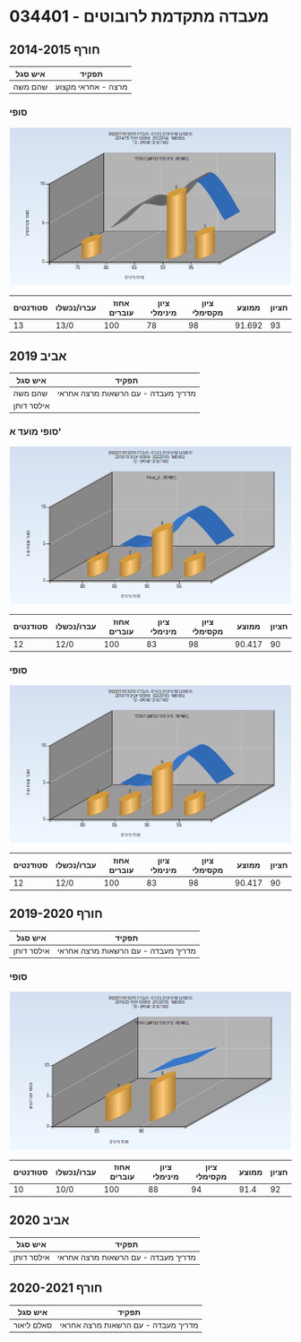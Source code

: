 # 034401 - מעבדה מתקדמת לרובוטים

## חורף 2014-2015

| איש סגל | תפקיד |
| ---- | ---- |
| שהם משה | מרצה - אחראי מקצוע |

### סופי

![201401 Finals](201401/Finals.png)

| סטודנטים | עברו/נכשלו | אחוז עוברים | ציון מינימלי | ציון מקסימלי | ממוצע | חציון |
| ---- | ---- | ---- | ---- | ---- | ---- | ---- |
| 13 | 13/0 | 100 | 78 | 98 | 91.692 | 93 |

## אביב 2019

| איש סגל | תפקיד |
| ---- | ---- |
| שהם משה | מדריך מעבדה - עם הרשאות מרצה אחראי |
| אילסר דותן |  |

### סופי מועד א'

![201802 Final_A](201802/Final_A.png)

| סטודנטים | עברו/נכשלו | אחוז עוברים | ציון מינימלי | ציון מקסימלי | ממוצע | חציון |
| ---- | ---- | ---- | ---- | ---- | ---- | ---- |
| 12 | 12/0 | 100 | 83 | 98 | 90.417 | 90 |

### סופי

![201802 Finals](201802/Finals.png)

| סטודנטים | עברו/נכשלו | אחוז עוברים | ציון מינימלי | ציון מקסימלי | ממוצע | חציון |
| ---- | ---- | ---- | ---- | ---- | ---- | ---- |
| 12 | 12/0 | 100 | 83 | 98 | 90.417 | 90 |

## חורף 2019-2020

| איש סגל | תפקיד |
| ---- | ---- |
| אילסר דותן | מדריך מעבדה - עם הרשאות מרצה אחראי |

### סופי

![201901 Finals](201901/Finals.png)

| סטודנטים | עברו/נכשלו | אחוז עוברים | ציון מינימלי | ציון מקסימלי | ממוצע | חציון |
| ---- | ---- | ---- | ---- | ---- | ---- | ---- |
| 10 | 10/0 | 100 | 88 | 94 | 91.4 | 92 |

## אביב 2020

| איש סגל | תפקיד |
| ---- | ---- |
| אילסר דותן | מדריך מעבדה - עם הרשאות מרצה אחראי |

## חורף 2020-2021

| איש סגל | תפקיד |
| ---- | ---- |
| סאלם ליאור | מדריך מעבדה - עם הרשאות מרצה אחראי |

